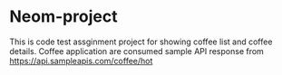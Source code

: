 # Neom-project
This is code test assginment project for showing coffee list and coffee details.
Coffee application are consumed sample API response from https://api.sampleapis.com/coffee/hot
